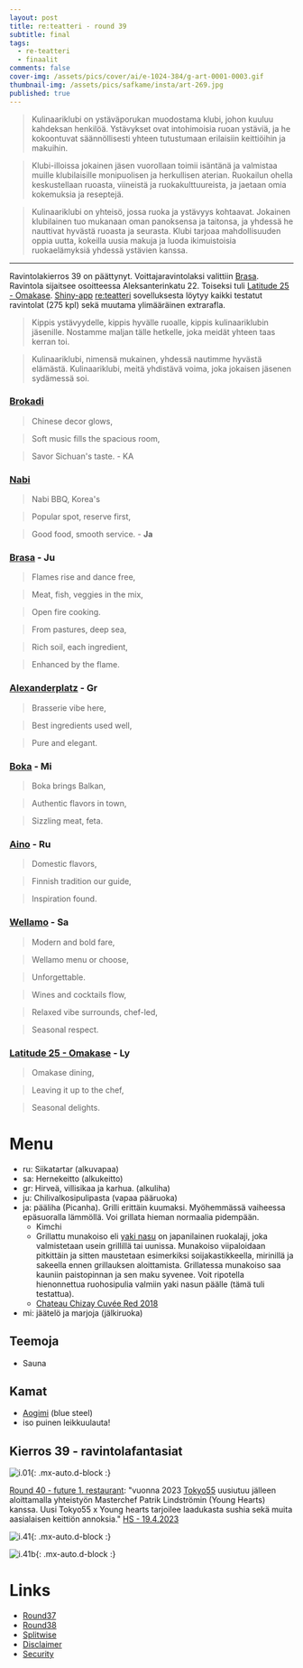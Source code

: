 ```yaml
---
layout: post
title: re:teatteri - round 39
subtitle: final
tags:
  - re-teatteri
  - finaalit
comments: false
cover-img: /assets/pics/cover/ai/e-1024-384/g-art-0001-0003.gif
thumbnail-img: /assets/pics/safkame/insta/art-269.jpg
published: true
---
```


> Kulinaariklubi on ystäväporukan muodostama klubi, johon kuuluu kahdeksan henkilöä. Ystävykset ovat intohimoisia ruoan ystäviä, ja he kokoontuvat säännöllisesti yhteen tutustumaan erilaisiin keittiöihin ja makuihin.

> Klubi-illoissa jokainen jäsen vuorollaan toimii isäntänä ja valmistaa muille klubilaisille monipuolisen ja herkullisen aterian. Ruokailun ohella keskustellaan ruoasta, viineistä ja ruokakulttuureista, ja jaetaan omia kokemuksia ja reseptejä.

> Kulinaariklubi on yhteisö, jossa ruoka ja ystävyys kohtaavat. Jokainen klubilainen tuo mukanaan oman panoksensa ja taitonsa, ja yhdessä he nauttivat hyvästä ruoasta ja seurasta. Klubi tarjoaa mahdollisuuden oppia uutta, kokeilla uusia makuja ja luoda ikimuistoisia ruokaelämyksiä yhdessä ystävien kanssa.

---

Ravintolakierros 39 on päättynyt. Voittajaravintolaksi valittiin [Brasa](https://brasa.fi/). Ravintola sijaitsee osoitteessa Aleksanterinkatu 22. Toiseksi tuli [Latitude 25 - Omakase](https://www.latitude25.fi/). [Shiny-app](https://safka.shinyapps.io/restaurants/)  [re:teatteri](https://safka.shinyapps.io/restaurants/) sovelluksesta löytyy kaikki testatut ravintolat (275 kpl) sekä muutama ylimääräinen extrarafla.

> Kippis ystävyydelle, kippis hyvälle ruoalle,
kippis kulinaariklubin jäsenille.
Nostamme maljan tälle hetkelle,
joka meidät yhteen taas kerran toi.

> Kulinaariklubi, nimensä mukainen,
yhdessä nautimme hyvästä elämästä.
Kulinaariklubi, meitä yhdistävä voima,
joka jokaisen jäsenen sydämessä soi.


### [Brokadi](https://brokadi.com/)

> Chinese decor glows,

> Soft music fills the spacious room,

> Savor Sichuan's taste. - KA

###  [Nabi](https://www.nabikoreanbbq.fi/) 

> Nabi BBQ, Korea's

> Popular spot, reserve first,

> Good food, smooth service. - **Ja**

### [Brasa](https://brasa.fi/)	- Ju

> Flames rise and dance free,

> Meat, fish, veggies in the mix,

> Open fire cooking.


> From pastures, deep sea,

> Rich soil, each ingredient,

> Enhanced by the flame.

### [Alexanderplatz](https://alexanderplats.fi/en/homepage/) - **Gr**	

> Brasserie vibe here,

> Best ingredients used well,

> Pure and elegant.

### [Boka](https://ravintolaboka.fi/) - **Mi**

> Boka brings Balkan,

> Authentic flavors in town,

> Sizzling meat, feta.

### [Aino](https://www.ravintolaaino.fi/fi/) - Ru

> Domestic flavors,

> Finnish tradition our guide,

> Inspiration found.

###  [Wellamo](https://www.wellamo.fi/) - **Sa**

> Modern and bold fare,

> Wellamo menu or choose,

> Unforgettable.


> Wines and cocktails flow,

> Relaxed vibe surrounds, chef-led,

> Seasonal respect.

###  [Latitude 25 - Omakase](https://www.latitude25.fi/) - **Ly**

> Omakase dining,

> Leaving it up to the chef,

> Seasonal delights.


# Menu

* ru: Siikatartar (alkuvapaa)
* sa: Hernekeitto (alkukeitto)
* gr: Hirveä, villisikaa ja karhua. (alkuliha)
* ju: Chilivalkosipulipasta (vapaa pääruoka)
* ja: pääliha (Picanha). Grilli erittäin kuumaksi. Myöhemmässä vaiheessa epäsuoralla lämmöllä. Voi grillata hieman normaalia pidempään.
  * Kimchi
  * Grillattu munakoiso eli [yaki nasu](https://umamipot.com/yaki-nasu/) on japanilainen ruokalaji, joka valmistetaan usein grillillä tai uunissa. Munakoiso viipaloidaan pitkittäin ja sitten maustetaan esimerkiksi soijakastikkeella, mirinillä ja sakeella ennen grillauksen aloittamista. Grillatessa munakoiso saa kauniin paistopinnan ja sen maku syvenee. Voit ripotella hienonnettua ruohosipulia valmiin yaki nasun päälle (tämä tuli testattua). 
  * [Chateau Chizay Cuvée Red 2018](https://www.alko.fi/tuotteet/935904/Chateau-Chizay-Cuv-e-Red-2018/)
* mi: jäätelö ja marjoja (jälkiruoka)


## Teemoja

- Sauna


## Kamat

- [Aogimi](https://japanesechefsknife.com/collections/aogami-super-carbon-steel-blue-super-steel) (blue steel)
- iso puinen leikkuulauta!

## Kierros 39 - ravintolafantasiat

![i.01](/assets/pics/safkame/insta/g-art-268-275.gif){: .mx-auto.d-block :}


<!--
![i.01](/assets/pics/safkame/insta/art-268.jpg){: .mx-auto.d-block :}
![i.02](/assets/pics/safkame/insta/art-269.jpg){: .mx-auto.d-block :}
![i.03](/assets/pics/safkame/insta/art-270.jpg){: .mx-auto.d-block :}
![i.04](/assets/pics/safkame/insta/art-271.jpg){: .mx-auto.d-block :}
![i.05](/assets/pics/safkame/insta/art-272.jpg){: .mx-auto.d-block :}
![i.06](/assets/pics/safkame/insta/art-273.jpg){: .mx-auto.d-block :}
![i.07](/assets/pics/safkame/insta/art-274.jpg){: .mx-auto.d-block :}
![i.08](/assets/pics/safkame/insta/art-275.jpg){: .mx-auto.d-block :}
-->

[Round 40 - future 1. restaurant](https://www.younghearts.fi/bistro): "vuonna 2023 [Tokyo55](http://tokyo55.fi/)  uusiutuu jälleen aloittamalla yhteistyön Masterchef Patrik Lindströmin (Young Hearts) kanssa. Uusi Tokyo55 x Young hearts tarjoilee laadukasta sushia sekä muita aasialaisen keittiön annoksia." [HS - 19.4.2023](https://www.hs.fi/ruoka/art-2000009511175.html)

![i.41](/assets/pics/safkame/page/e-art-0002.jpg){: .mx-auto.d-block :}

![i.41b](/assets/pics/safkame/page/e-art-0005.jpg){: .mx-auto.d-block :}

# Links

- [Round37](https://talonendm.github.io/2022-05-13-finaalit37/)
- [Round38](https://talonendm.github.io/2022-11-11-finaalit38/)
- [Splitwise](https://secure.splitwise.com/login)
- [Disclaimer](https://talonendm.github.io/disclaimer)
- [Security](https://talonendm.github.io/security)
